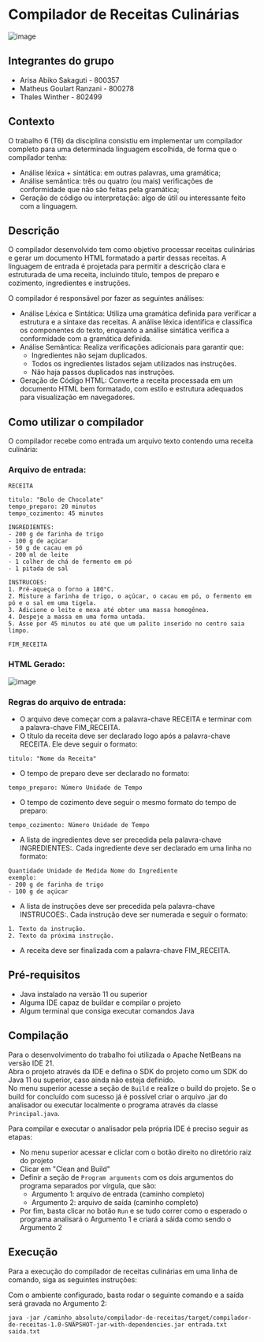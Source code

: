 # Compilador de Receitas Culinárias

![image](https://github.com/user-attachments/assets/528e24ee-ff03-4623-b0d9-75009a999285)


## Integrantes do grupo
- Arisa Abiko Sakaguti - 800357
- Matheus Goulart Ranzani - 800278
- Thales Winther - 802499

## Contexto
O trabalho 6 (T6) da disciplina consistiu em implementar um compilador completo para uma determinada linguagem escolhida, de forma que o compilador tenha:
- Análise léxica + sintática: em outras palavras, uma gramática;
- Análise semântica: três ou quatro (ou mais) verificações de conformidade que não são feitas pela gramática;
- Geração de código ou interpretação: algo de útil ou interessante feito com a linguagem.

## Descrição

O compilador desenvolvido tem como objetivo processar receitas culinárias e gerar um documento HTML formatado a partir dessas receitas. 
A linguagem de entrada é projetada para permitir a descrição clara e estruturada de uma receita, incluindo título, tempos de preparo e cozimento, ingredientes e instruções.

O compilador é responsável por fazer as seguintes análises:

- Análise Léxica e Sintática: Utiliza uma gramática definida para verificar a estrutura e a sintaxe das receitas. A análise léxica identifica e classifica os componentes do texto, enquanto a análise sintática verifica a conformidade com a gramática definida.
- Análise Semântica: Realiza verificações adicionais para garantir que:
    - Ingredientes não sejam duplicados.
    - Todos os ingredientes listados sejam utilizados nas instruções.
    - Não haja passos duplicados nas instruções.
- Geração de Código HTML: Converte a receita processada em um documento HTML bem formatado, com estilo e estrutura adequados para visualização em navegadores.

## Como utilizar o compilador

O compilador recebe como entrada um arquivo texto contendo uma receita culinária:

### Arquivo de entrada:
```
RECEITA 

titulo: "Bolo de Chocolate"
tempo_preparo: 20 minutos
tempo_cozimento: 45 minutos

INGREDIENTES:
- 200 g de farinha de trigo
- 100 g de açúcar
- 50 g de cacau em pó
- 200 ml de leite
- 1 colher de chá de fermento em pó
- 1 pitada de sal

INSTRUCOES:
1. Pré-aqueça o forno a 180°C.
2. Misture a farinha de trigo, o açúcar, o cacau em pó, o fermento em pó e o sal em uma tigela.
3. Adicione o leite e mexa até obter uma massa homogênea.
4. Despeje a massa em uma forma untada.
5. Asse por 45 minutos ou até que um palito inserido no centro saia limpo.

FIM_RECEITA
```

### HTML Gerado:
![image](https://github.com/user-attachments/assets/4936ecf8-eba4-40e6-9e90-46a35e5c7faf)

### Regras do arquivo de entrada:
- O arquivo deve começar com a palavra-chave RECEITA e terminar com a palavra-chave FIM_RECEITA.
- O título da receita deve ser declarado logo após a palavra-chave RECEITA. Ele deve seguir o formato:
```
titulo: "Nome da Receita"
```
- O tempo de preparo deve ser declarado no formato:
```
tempo_preparo: Número Unidade de Tempo
```
- O tempo de cozimento deve seguir o mesmo formato do tempo de preparo:
```
tempo_cozimento: Número Unidade de Tempo
```
- A lista de ingredientes deve ser precedida pela palavra-chave INGREDIENTES:. Cada ingrediente deve ser declarado em uma linha no formato:
```
Quantidade Unidade de Medida Nome do Ingrediente
exemplo:
- 200 g de farinha de trigo
- 100 g de açúcar
```
- A lista de instruções deve ser precedida pela palavra-chave INSTRUCOES:. Cada instrução deve ser numerada e seguir o formato:
```
1. Texto da instrução.
2. Texto da próxima instrução.
```
- A receita deve ser finalizada com a palavra-chave FIM_RECEITA.

## Pré-requisitos
- Java instalado na versão 11 ou superior
- Alguma IDE capaz de buildar e compilar o projeto
- Algum terminal que consiga executar comandos Java

## Compilação
Para o desenvolvimento do trabalho foi utilizada o Apache NetBeans na versão IDE 21.\
Abra o projeto através da IDE e defina o SDK do projeto como um SDK do Java 11 ou superior, caso ainda não esteja definido.\
No menu superior acesse a seção de `Build` e realize o build do projeto.
Se o build for concluído com sucesso já é possível criar o arquivo .jar do analisador ou executar localmente o programa através da classe `Principal.java`.

Para compilar e executar o analisador pela própria IDE é preciso seguir as etapas:
- No menu superior acessar e cliclar com o botão direito no diretório raiz do projeto
- Clicar em "Clean and Build"
- Definir a seção de `Program arguments` com os dois argumentos do programa separados por vírgula, que são:
  - Argumento 1: arquivo de entrada (caminho completo)
  - Argumento 2: arquivo de saída (caminho completo)
- Por fim, basta clicar no botão `Run` e se tudo correr como o esperado o programa analisará o Argumento 1 e criará a sáida como sendo o Argumento 2

## Execução
Para a execução do compilador de receitas culinárias em uma linha de comando, siga as seguintes instruções:

Com o ambiente configurado, basta rodar o seguinte comando e a saída será gravada no Argumento 2:

```
java -jar /caminho_absoluto/compilador-de-receitas/target/compilador-de-receitas-1.0-SNAPSHOT-jar-with-dependencies.jar entrada.txt saida.txt

```

